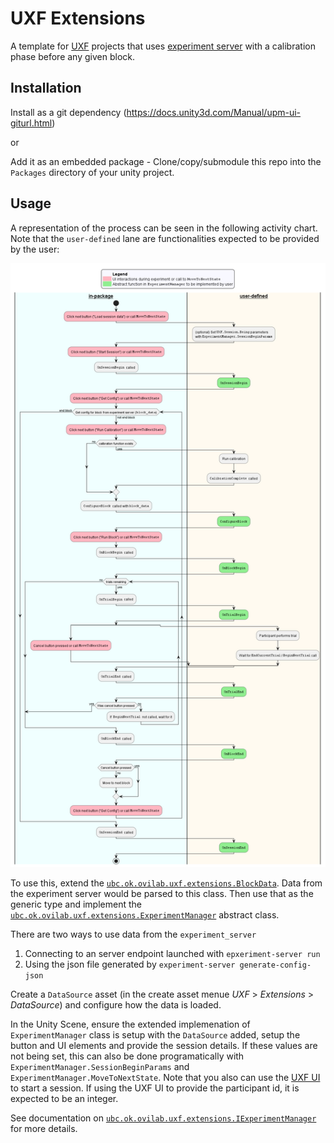 # UXF Extensions
A template for [UXF](https://github.com/immersivecognition/unity-experiment-framework) projects that uses [experiment server](https://github.com/ahmed-shariff/experiment_server) with a calibration phase before any given block.

## Installation
Install as a git dependency (https://docs.unity3d.com/Manual/upm-ui-giturl.html)

or

Add it as an embedded package - Clone/copy/submodule this repo into the `Packages` directory of your unity project.

## Usage

A representation of the process can be seen in the following activity chart. Note that the `user-defined` lane are functionalities expected to be provided by the user:

![Activity chart](Docs~/activity_chart.png)

To use this, extend the [`ubc.ok.ovilab.uxf.extensions.BlockData`](Assets/Scripts/BlockData.cs). 
Data from the experiment server would be parsed to this class.
Then use that as the generic type and implement the [`ubc.ok.ovilab.uxf.extensions.ExperimentManager`](Assets/Scripts/ExperimentManager.cs) abstract class.

There are two ways to use data from the `experiment_server`
1. Connecting to an server endpoint launched with `epxeriment-server run`
2. Using the json file generated by `experiment-server generate-config-json`

Create a `DataSource` asset (in the create asset menue *UXF* > *Extensions* > *DataSource*) and configure how the data is loaded.

In the Unity Scene, ensure the extended implemenation of `ExperimentManager` class is setup with the `DataSource` added, setup the button and UI elements and provide the session details. If these values are not being set, this can also be done programatically with `ExperimentManager.SessionBeginParams` and `ExperimentManager.MoveToNextState`. Note that you also can use the [UXF UI](https://github.com/immersivecognition/unity-experiment-framework/wiki/Built-in-UI) to start a session. If using the UXF UI to provide the participant id, it is expected to be an integer.

See documentation on [`ubc.ok.ovilab.uxf.extensions.IExperimentManager`](Assets/Scripts/IExperimentManager.cs) for more details.
